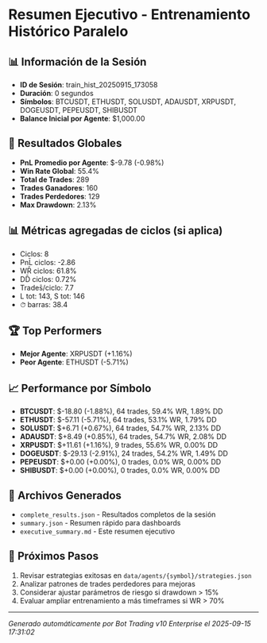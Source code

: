 # Resumen Ejecutivo - Entrenamiento Histórico Paralelo

## 📊 Información de la Sesión
- **ID de Sesión**: train_hist_20250915_173058
- **Duración**: 0 segundos
- **Símbolos**: BTCUSDT, ETHUSDT, SOLUSDT, ADAUSDT, XRPUSDT, DOGEUSDT, PEPEUSDT, SHIBUSDT
- **Balance Inicial por Agente**: $1,000.00

## 🎯 Resultados Globales
- **PnL Promedio por Agente**: $-9.78 (-0.98%)
- **Win Rate Global**: 55.4%
- **Total de Trades**: 289
- **Trades Ganadores**: 160
- **Trades Perdedores**: 129
- **Max Drawdown**: 2.13%

## 📊 Métricas agregadas de ciclos (si aplica)
- Ciclos: 8
- PnL̄ ciclos: -2.86
- WR̄ ciclos: 61.8%
- DD̄ ciclos: 0.72%
- Trades̄/ciclo: 7.7
- L tot: 143, S tot: 146
- ⏱̄ barras: 38.4


## 🏆 Top Performers
- **Mejor Agente**: XRPUSDT (+1.16%)
- **Peor Agente**: ETHUSDT (-5.71%)

## 📈 Performance por Símbolo
- **BTCUSDT**: $-18.80 (-1.88%), 64 trades, 59.4% WR, 1.89% DD
- **ETHUSDT**: $-57.11 (-5.71%), 64 trades, 53.1% WR, 1.79% DD
- **SOLUSDT**: $+6.71 (+0.67%), 64 trades, 54.7% WR, 2.13% DD
- **ADAUSDT**: $+8.49 (+0.85%), 64 trades, 54.7% WR, 2.08% DD
- **XRPUSDT**: $+11.61 (+1.16%), 9 trades, 55.6% WR, 0.00% DD
- **DOGEUSDT**: $-29.13 (-2.91%), 24 trades, 54.2% WR, 1.49% DD
- **PEPEUSDT**: $+0.00 (+0.00%), 0 trades, 0.0% WR, 0.00% DD
- **SHIBUSDT**: $+0.00 (+0.00%), 0 trades, 0.0% WR, 0.00% DD

## 📁 Archivos Generados
- `complete_results.json` - Resultados completos de la sesión
- `summary.json` - Resumen rápido para dashboards
- `executive_summary.md` - Este resumen ejecutivo

## 🎯 Próximos Pasos
1. Revisar estrategias exitosas en `data/agents/{symbol}/strategies.json`
2. Analizar patrones de trades perdedores para mejoras
3. Considerar ajustar parámetros de riesgo si drawdown > 15%
4. Evaluar ampliar entrenamiento a más timeframes si WR > 70%

---
*Generado automáticamente por Bot Trading v10 Enterprise el 2025-09-15 17:31:02*

